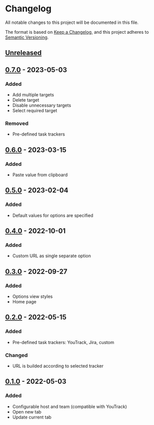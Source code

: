 # Changelog

All notable changes to this project will be documented in this file.

The format is based on [Keep a Changelog](https://keepachangelog.com/en/1.0.0/),
and this project adheres to [Semantic Versioning](https://semver.org/spec/v2.0.0.html).

## [Unreleased]

## [0.7.0] - 2023-05-03

### Added

- Add multiple targets
- Delete target
- Disable unnecessary targets
- Select required target

### Removed

- Pre-defined task trackers

## [0.6.0] - 2023-03-15

### Added

- Paste value from clipboard

## [0.5.0] - 2023-02-04

### Added

- Default values for options are specified

## [0.4.0] - 2022-10-01

### Added

- Custom URL as single separate option

## [0.3.0] - 2022-09-27

### Added

- Options view styles
- Home page

## [0.2.0] - 2022-05-15

### Added

- Pre-defined task trackers: YouTrack, Jira, custom

### Changed

- URL is builded according to selected tracker

## [0.1.0] - 2022-05-03

### Added

- Configurable host and team (compatible with YouTrack)
- Open new tab
- Update current tab

[Unreleased]: https://github.com/vikian050194/track/compare/v0.7.0...HEAD
[0.7.0]: https://github.com/vikian050194/track/compare/v0.6.0...v0.7.0
[0.6.0]: https://github.com/vikian050194/track/compare/v0.5.0...v0.6.0
[0.5.0]: https://github.com/vikian050194/track/compare/v0.4.0...v0.5.0
[0.4.0]: https://github.com/vikian050194/track/compare/v0.3.0...v0.4.0
[0.3.0]: https://github.com/vikian050194/track/compare/v0.2.0...v0.3.0
[0.2.0]: https://github.com/vikian050194/track/compare/v0.1.0...v0.2.0
[0.1.0]: https://github.com/vikian050194/track/releases/tag/v0.1.0
